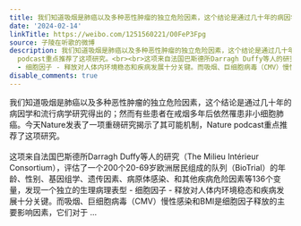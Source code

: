 ```yaml
---
title: 我们知道吸烟是肺癌以及多种恶性肿瘤的独立危险因素，这个结论是通过几十年的病因学和流行病学研究得出的；然而有些患者在戒烟多年后依然罹患非小细胞肺癌。今天...
date: '2024-02-14'
linkTitle: https://weibo.com/1251560221/O0FeP3Fpg
source: 子陵在听歌的微博
description: 我们知道吸烟是肺癌以及多种恶性肿瘤的独立危险因素，这个结论是通过几十年的病因学和流行病学研究得出的；然而有些患者在戒烟多年后依然罹患非小细胞肺癌。今天Nature发表了一项重磅研究揭示了其可能机制，Nature
  podcast重点推荐了这项研究。<br><br>这项来自法国巴斯德所Darragh Duffy等人的研究（The Milieu Intérieur Consortium），评估了一个200个20-69岁欧洲居民组成的队列（BioTrial）的年龄、性别、基因组学、遗传因素、病原体感染、和其他疾病危险因素等136个变量，发现一个独立的生理病理表型
  - 细胞因子 - 释放对人体内环境稳态和疾病发展十分关键。而吸烟、巨细胞病毒（CMV）慢性感染和BMI是细胞因子释放的主要影响因素，它们对于 ...
disable_comments: true
---
```

我们知道吸烟是肺癌以及多种恶性肿瘤的独立危险因素，这个结论是通过几十年的病因学和流行病学研究得出的；然而有些患者在戒烟多年后依然罹患非小细胞肺癌。今天Nature发表了一项重磅研究揭示了其可能机制，Nature podcast重点推荐了这项研究。<br><br>这项来自法国巴斯德所Darragh Duffy等人的研究（The Milieu Intérieur Consortium），评估了一个200个20-69岁欧洲居民组成的队列（BioTrial）的年龄、性别、基因组学、遗传因素、病原体感染、和其他疾病危险因素等136个变量，发现一个独立的生理病理表型 - 细胞因子 - 释放对人体内环境稳态和疾病发展十分关键。而吸烟、巨细胞病毒（CMV）慢性感染和BMI是细胞因子释放的主要影响因素，它们对于 ...